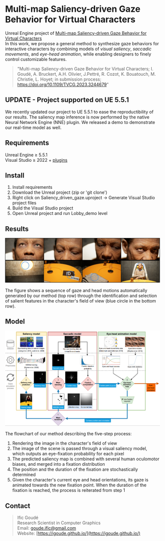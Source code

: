 # Multi-map Saliency-driven Gaze Behavior for Virtual Characters

Unreal Engine project of [Multi-map Saliency-driven Gaze Behavior for Virtual Characters](https://hal.science/hal-03796523v2) <br/>
In this work, we propose a general method to synthesize gaze behaviors for interactive characters by combining models of *visual saliency*, *saccadic movements*, and *eye-head animation*, while enabling designers to finely control customizable features.

> "Multi-map Saliency-driven Gaze Behavior for Virtual Characters; I. Goudé, A. Bruckert, A.H. Olivier, J.Pettré, R. Cozot, K. Bouatouch, M. Christie, L. Hoyet; in submission process; https://doi.org/10.1109/TVCG.2023.3244679"

## UPDATE - Project supported on UE 5.5.1
We recently updated our project to UE 5.5.1 to ease the reproductibility of our results.
The saliency map inference is now performed by the native Neural Network Engine (NNE) plugin.
We released a demo to demonstrate our real-time model as well.

## Requirements
Unreal Engine $\ge$ 5.5.1 <br/>
Visual Studio $\ge$ 2022 + [plugins](https://docs.unrealengine.com/4.26/en-US/ProductionPipelines/DevelopmentSetup/VisualStudioSetup/) <br/>

## Install
<ol>
    <li> Install requirements </li>
    <li> Download the Unreal project (zip or 'git clone') </li>
    <li> Right click on Saliency_driven_gaze.uproject -> Generate Visual Studio project files </li>
    <li> Build the Visual Studio project </li>
    <li> Open Unreal project and run Lobby_demo level </li>
</ol>

## Results

<html>
    <body>
        <p align="center">
            <img src="Docs/images/teaser.png" alt="Teasure">
        </p>
    </body>
</html>
The figure shows a sequence of gaze and head motions automatically generated by our method (top row) through the identification and selection of salient features in the character's field of view (blue circle in the bottom row).

## Model

<html>
    <body>
        <p align="center">
            <img src="Docs/images/framework.png" alt="Flowchart">
        </p>
    </body>

The flowchart of our method describing the five-step process:
<ol>
    <li> Rendering the image in the character's field of view </li>
    <li> The image of the scene is passed through a visual saliency model, which outputs an eye-fixation probability for each pixel </li>
    <li> The predicted saliency map is combined with several human oculomotor biases, and merged into a fixation distribution </li>
    <li> The position and the duration of the fixation are stochastically determined </li>
    <li> Given the character's current eye and head orientations, its gaze is animated towards the new fixation point. When the duration of the fixation is reached, the process is reiterated from step 1 </li>
</ol>
</html>

## Contact

> Ific Goudé <br />
Research Scientist in Computer Graphics <br />
Email: goude.ific@gmail.com <br />
Website: [https://igoude.github.io/](https://igoude.github.io/)

